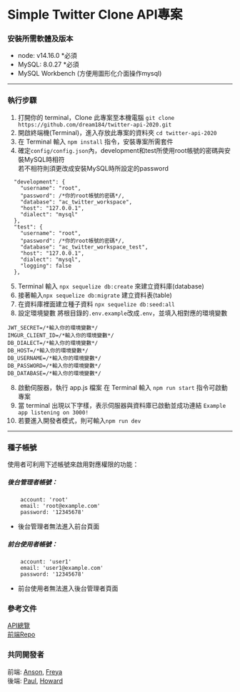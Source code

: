 # Simple Twitter Clone API專案


### 安裝所需軟體及版本
  - node: v14.16.0 *必須
  - MySQL: 8.0.27 *必須
  - MySQL Workbench (方便用圖形化介面操作mysql)
---
### 執行步驟
1. 打開你的 terminal，Clone 此專案至本機電腦
`git clone https://github.com/dream184/twitter-api-2020.git`
2. 開啟終端機(Terminal)，進入存放此專案的資料夾
`cd twitter-api-2020`
3. 在 Terminal 輸入 `npm install` 指令，安裝專案所需套件
4. 確定`config/config.json`內，development和test所使用root帳號的密碼與安裝MySQL時相符  
若不相符則須更改成安裝MySQL時所設定的password
```
  "development": {
    "username": "root",
    "password": /*你的root帳號的密碼*/,
    "database": "ac_twitter_workspace",
    "host": "127.0.0.1",
    "dialect": "mysql"
  },
  "test": {
    "username": "root",
    "password": /*你的root帳號的密碼*/,
    "database": "ac_twitter_workspace_test",
    "host": "127.0.0.1",
    "dialect": "mysql",
    "logging": false
  },
```
5. Terminal 輸入 `npx sequelize db:create` 來建立資料庫(database)
6. 接著輸入`npx sequelize db:migrate` 建立資料表(table)
6. 在資料庫裡面建立種子資料
`npx sequelize db:seed:all`
7. 設定環境變數
將根目錄的`.env.example`改成`.env`，並填入相對應的環境變數
```
JWT_SECRET=/*輸入你的環境變數*/
IMGUR_CLIENT_ID=/*輸入你的環境變數*/
DB_DIALECT=/*輸入你的環境變數*/
DB_HOST=/*輸入你的環境變數*/
DB_USERNAME=/*輸入你的環境變數*/
DB_PASSWORD=/*輸入你的環境變數*/
DB_DATABASE=/*輸入你的環境變數*/
```
8. 啟動伺服器，執行 app.js 檔案
在 Terminal 輸入 `npm run start` 指令可啟動專案
9. 當 terminal 出現以下字樣，表示伺服器與資料庫已啟動並成功連結
`Example app listening on 3000!`
10. 若要進入開發者模式，則可輸入`npm run dev`
---
### 種子帳號
使用者可利用下述帳號來啟用對應權限的功能：
##### 後台管理者帳號：
```
    account: 'root'
    email: 'root@example.com'
    password: '12345678'

```
  - 後台管理者無法進入前台頁面  
##### 前台使用者帳號：
```
    account: 'user1'
    email: 'user1@example.com'
    password: '12345678'

```
  - 前台使用者無法進入後台管理者頁面

### 參考文件
[API總覽](https://hackmd.io/@2dhQHQ8YT6CgER4nMYe_tQ/SJxXby-lq#)  
[前端Repo](https://github.com/Freya-Jheng/twitter) 

### 共同開發者

前端: [Anson](https://github.com/huanmingchang), [Freya](https://github.com/Freya-Jheng)  
後端: [Paul](https://github.com/dream184), [Howard](https://github.com/asakura4)